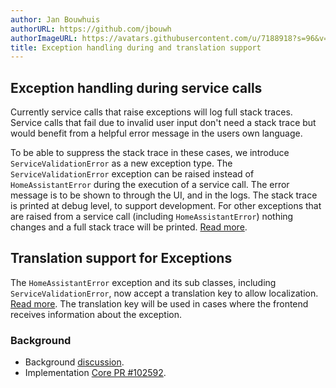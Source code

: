 ```yaml
---
author: Jan Bouwhuis
authorURL: https://github.com/jbouwh
authorImageURL: https://avatars.githubusercontent.com/u/7188918?s=96&v=4
title: Exception handling during and translation support
---
```


## Exception handling during service calls

Currently service calls that raise exceptions will log full stack traces. Service calls that fail due to invalid user input don't need a stack trace but would benefit from a helpful error message in the users own language.

To be able to suppress the stack trace in these cases, we introduce `ServiceValidationError` as a new exception type. The `ServiceValidationError` exception can be raised instead of `HomeAssistantError` during the execution of a service call. The error message is to be shown to through the UI, and in the logs. The stack trace is printed at debug level, to support development. For other exceptions that are raised from a service call (including  `HomeAssistantError`) nothing changes and a full stack trace will be printed. [Read more](/docs/core/platform/handling_exceptions).

## Translation support for Exceptions

The `HomeAssistantError` exception and its sub classes, including `ServiceValidationError`, now accept a translation key to allow localization. [Read more](/docs/internationalization/core/#exceptions). The translation key will be used in cases where the frontend receives information about the exception.

### Background

- Background [discussion](https://github.com/home-assistant/architecture/discussions/992).
- Implementation [Core PR #102592](https://github.com/home-assistant/core/pull/102592).
